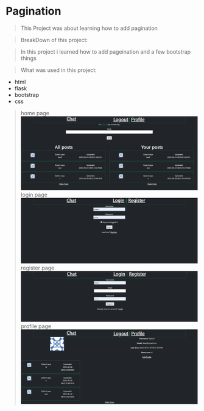 # Pagination
> This Project was about learning how to add pagination

> BreakDown of this project:

> In this project i learned how to add pageination and a few bootstrap things

> What was used in this project:
* html
* flask
* bootstrap
* css
> home page
![example](screenshot1.png)
> login page
![example](screenshot2.png)
> register page
![example](screenshot3.png)
> profile page
![example](screenshot4.png)